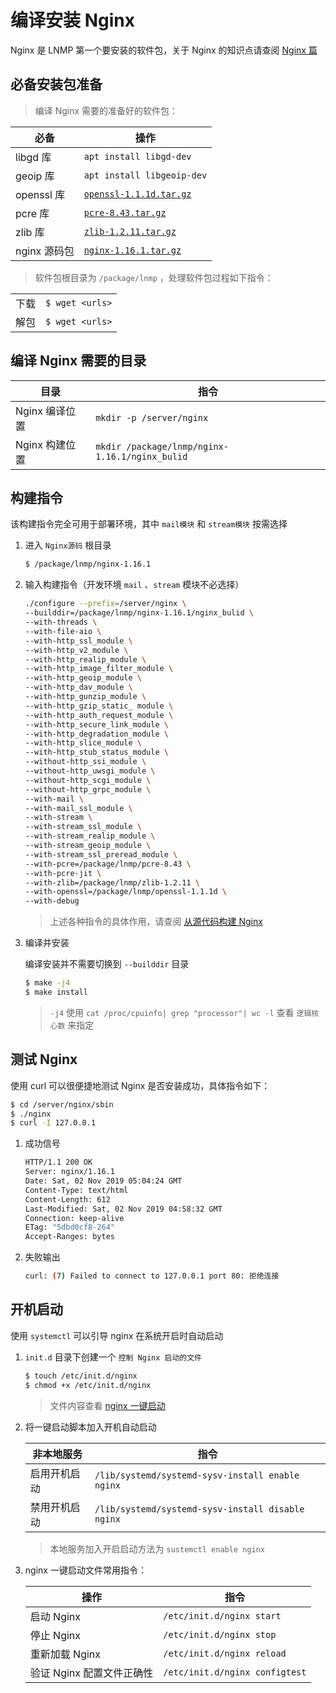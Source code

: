 # 编译安装 Nginx

Nginx 是 LNMP 第一个要安装的软件包，关于 Nginx 的知识点请查阅 [Nginx 篇](./../../Nginx/README.md)

## 必备安装包准备

> 编译 Nginx 需要的准备好的软件包：

| 必备         | 操作                                                                            |
| ------------ | ------------------------------------------------------------------------------- |
| libgd 库     | `apt install libgd-dev`                                                         |
| geoip 库     | `apt install libgeoip-dev`                                                      |
| openssl 库   | [`openssl-1.1.1d.tar.gz`](https://www.openssl.org/source/openssl-1.1.1d.tar.gz) |
| pcre 库      | [`pcre-8.43.tar.gz`](https://ftp.pcre.org/pub/pcre/pcre-8.43.tar.gz)            |
| zlib 库      | [`zlib-1.2.11.tar.gz`](http://zlib.net/zlib-1.2.11.tar.gz)                      |
| nginx 源码包 | [`nginx-1.16.1.tar.gz`](http://nginx.org/download/nginx-1.16.1.tar.gz)          |

> 软件包根目录为 `/package/lnmp` ，处理软件包过程如下指令：

|      |                 |
| ---- | --------------- |
| 下载 | `$ wget <urls>` |
| 解包 | `$ wget <urls>` |

## 编译 Nginx 需要的目录

| 目录           | 指令                                           |
| -------------- | ---------------------------------------------- |
| Nginx 编译位置 | `mkdir -p /server/nginx`                       |
| Nginx 构建位置 | `mkdir /package/lnmp/nginx-1.16.1/nginx_bulid` |

## 构建指令

该构建指令完全可用于部署环境，其中 `mail模块` 和 `stream模块` 按需选择

1. 进入 `Nginx源码` 根目录

   ```sh
   $ /package/lnmp/nginx-1.16.1
   ```

2. 输入构建指令（开发环境 `mail` 、`stream` 模块不必选择）

   ```sh
   ./configure --prefix=/server/nginx \
   --builddir=/package/lnmp/nginx-1.16.1/nginx_bulid \
   --with-threads \
   --with-file-aio \
   --with-http_ssl_module \
   --with-http_v2_module \
   --with-http_realip_module \
   --with-http_image_filter_module \
   --with-http_geoip_module \
   --with-http_dav_module \
   --with-http_gunzip_module \
   --with-http_gzip_static_ module \
   --with-http_auth_request_module \
   --with-http_secure_link_module \
   --with-http_degradation_module \
   --with-http_slice_module \
   --with-http_stub_status_module \
   --without-http_ssi_module \
   --without-http_uwsgi_module \
   --without-http_scgi_module \
   --without-http_grpc_module \
   --with-mail \
   --with-mail_ssl_module \
   --with-stream \
   --with-stream_ssl_module \
   --with-stream_realip_module \
   --with-stream_geoip_module \
   --with-stream_ssl_preread_module \
   --with-pcre=/package/lnmp/pcre-8.43 \
   --with-pcre-jit \
   --with-zlib=/package/lnmp/zlib-1.2.11 \
   --with-openssl=/package/lnmp/openssl-1.1.1d \
   --with-debug
   ```

   > 上述各种指令的具体作用，请查阅 [从源代码构建 Nginx](./../../Nginx/01-从源代码构建nginx.md)

3. 编译并安装

   编译安装并不需要切换到 `--builddir` 目录

   ```sh
   $ make -j4
   $ make install
   ```

   > `-j4` 使用 `cat /proc/cpuinfo| grep "processor"| wc -l` 查看 `逻辑核心数` 来指定

## 测试 Nginx

使用 curl 可以很便捷地测试 Nginx 是否安装成功，具体指令如下：

```sh
$ cd /server/nginx/sbin
$ ./nginx
$ curl -I 127.0.0.1
```

1. 成功信号

   ```sh
   HTTP/1.1 200 OK
   Server: nginx/1.16.1
   Date: Sat, 02 Nov 2019 05:04:24 GMT
   Content-Type: text/html
   Content-Length: 612
   Last-Modified: Sat, 02 Nov 2019 04:58:32 GMT
   Connection: keep-alive
   ETag: "5dbd0cf8-264"
   Accept-Ranges: bytes
   ```

2. 失败输出

   ```sh
   curl: (7) Failed to connect to 127.0.0.1 port 80: 拒绝连接
   ```

## 开机启动

使用 `systemctl` 可以引导 nginx 在系统开启时自动启动

1. `init.d` 目录下创建一个 `控制 Nginx 启动的文件`

   ```sh
   $ touch /etc/init.d/nginx
   $ chmod +x /etc/init.d/nginx
   ```

   > 文件内容查看 [nginx 一键启动](./source/nginx一键启动文件.md)

2. 将一键启动脚本加入开机自动启动

   | 非本地服务   | 指令                                              |
   | ------------ | ------------------------------------------------- |
   | 启用开机启动 | `/lib/systemd/systemd-sysv-install enable nginx`  |
   | 禁用开机启动 | `/lib/systemd/systemd-sysv-install disable nginx` |

   > 本地服务加入开启启动方法为 `sustemctl enable nginx`

3. nginx 一键启动文件常用指令：

   | 操作                      | 指令                           |
   | ------------------------- | ------------------------------ |
   | 启动 Nginx                | `/etc/init.d/nginx start`      |
   | 停止 Nginx                | `/etc/init.d/nginx stop`       |
   | 重新加载 Nginx            | `/etc/init.d/nginx reload`     |
   | 验证 Nginx 配置文件正确性 | `/etc/init.d/nginx configtest` |

